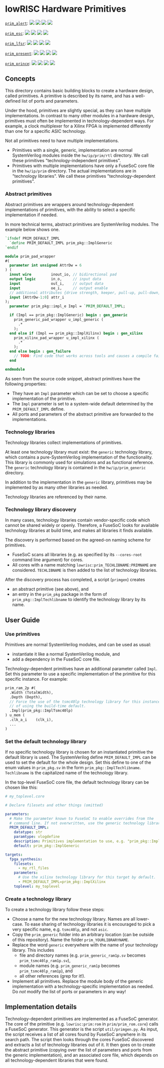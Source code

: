 # lowRISC Hardware Primitives

[`prim_alert`](https://reports.opentitan.org/hw/ip/prim/dv/prim_alert/latest/report.html):
![](https://dashboards.lowrisc.org/badges/dv/prim_alert/test.svg)
![](https://dashboards.lowrisc.org/badges/dv/prim_alert/passing.svg)
![](https://dashboards.lowrisc.org/badges/dv/prim_alert/functional.svg)
![](https://dashboards.lowrisc.org/badges/dv/prim_alert/code.svg)

[`prim_esc`](https://reports.opentitan.org/hw/ip/prim/dv/prim_esc/latest/report.html):
![](https://dashboards.lowrisc.org/badges/dv/prim_esc/test.svg)
![](https://dashboards.lowrisc.org/badges/dv/prim_esc/passing.svg)
![](https://dashboards.lowrisc.org/badges/dv/prim_esc/functional.svg)
![](https://dashboards.lowrisc.org/badges/dv/prim_esc/code.svg)

[`prim_lfsr`](https://reports.opentitan.org/hw/ip/prim/dv/prim_lfsr/latest/report.html):
![](https://dashboards.lowrisc.org/badges/dv/prim_lfsr/test.svg)
![](https://dashboards.lowrisc.org/badges/dv/prim_lfsr/passing.svg)
![](https://dashboards.lowrisc.org/badges/dv/prim_lfsr/functional.svg)
![](https://dashboards.lowrisc.org/badges/dv/prim_lfsr/code.svg)

[`prim_present`](https://reports.opentitan.org/hw/ip/prim/dv/prim_lfsr/latest/report.html):
![](https://dashboards.lowrisc.org/badges/dv/prim_present/test.svg)
![](https://dashboards.lowrisc.org/badges/dv/prim_present/passing.svg)
![](https://dashboards.lowrisc.org/badges/dv/prim_present/functional.svg)
![](https://dashboards.lowrisc.org/badges/dv/prim_present/code.svg)

[`prim_prince`](https://reports.opentitan.org/hw/ip/prim/dv/prim_lfsr/latest/report.html):
![](https://dashboards.lowrisc.org/badges/dv/prim_prince/test.svg)
![](https://dashboards.lowrisc.org/badges/dv/prim_prince/passing.svg)
![](https://dashboards.lowrisc.org/badges/dv/prim_prince/functional.svg)
![](https://dashboards.lowrisc.org/badges/dv/prim_prince/code.svg)

## Concepts

This directory contains basic building blocks to create a hardware design, called primitives.
A primitive is described by its name, and has a well-defined list of ports and parameters.

Under the hood, primitives are slightly special, as they can have multiple implementations.
In contrast to many other modules in a hardware design, primitives must often be implemented in technology-dependent ways.
For example, a clock multiplexer for a Xilinx FPGA is implemented differently than one for a specific ASIC technology.

Not all primitives need to have multiple implementations.

* Primitives with a single, generic, implementation are normal SystemVerilog modules inside the `hw/ip/prim/rtl` directory.
  We call these primitives "technology-independent primitives".
* Primitives with multiple implementations have only a FuseSoC core file in the `hw/ip/prim` directory.
  The actual implementations are in "technology libraries". We call these primitives "technology-dependent primitives".

### Abstract primitives

Abstract primitives are wrappers around technology-dependent implementations of primitives, with the ability to select a specific implementation if needed.

In more technical terms, abstract primitives are SystemVerilog modules.
The example below shows one.

```systemverilog
`ifndef PRIM_DEFAULT_IMPL
  `define PRIM_DEFAULT_IMPL prim_pkg::ImplGeneric
`endif

module prim_pad_wrapper
#(
  parameter int unsigned AttrDw = 6
) (
  inout wire         inout_io, // bidirectional pad
  output logic       in_o,     // input data
  input              out_i,    // output data
  input              oe_i,     // output enable
  // additional attributes {drive strength, keeper, pull-up, pull-down, open-drain, invert}
  input [AttrDw-1:0] attr_i
);
  parameter prim_pkg::impl_e Impl = `PRIM_DEFAULT_IMPL;

  if (Impl == prim_pkg::ImplGeneric) begin : gen_generic
    prim_generic_pad_wrapper u_impl_generic (
      .*
    );
  end else if (Impl == prim_pkg::ImplXilinx) begin : gen_xilinx
    prim_xilinx_pad_wrapper u_impl_xilinx (
      .*
    );
  end else begin : gen_failure
    // TODO: Find code that works across tools and causes a compile failure
  end

endmodule
```

As seen from the source code snippet, abstract primitives have the following properties:

- They have an `Impl` parameter which can be set to choose a specific implementation of the primitive.
- The `Impl` parameter is set to a system-wide default determined by the `PRIM_DEFAULT_IMPL` define.
- All ports and parameters of the abstract primitive are forwarded to the implementations.

### Technology libraries

Technology libraries collect implementations of primitives.

At least one technology library must exist: the `generic` technology library, which contains a pure-SystemVerilog implementation of the functionality.
This library is commonly used for simulations and as functional reference.
The `generic` technology library is contained in the `hw/ip/prim_generic` directory.

In addition to the implementation in the `generic` library, primitives may be implemented by as many other libraries as needed.

Technology libraries are referenced by their name.

### Technology library discovery

In many cases, technology libraries contain vendor-specific code which cannot be shared widely or openly.
Therefore, a FuseSoC looks for available technology libraries at build time, and makes all libraries it finds available.

The discovery is performed based on the agreed-on naming scheme for primitives.

- FuseSoC scans all libraries (e.g. as specified by its `--cores-root` command line argument) for cores.
- All cores with a name matching `lowrisc:prim_TECHLIBNAME:PRIMNAME` are considered.
  `TECHLIBNAME` is then added to the list of technology libraries.

After the discovery process has completed, a script (`primgen`) creates
- an abstract primitive (see above), and
- an entry in the `prim_pkg` package in the form of `prim_pkg::ImplTechlibname` to identify the technology library by its name.

## User Guide

### Use primitives

Primitives are normal SystemVerilog modules, and can be used as usual:
* instantiate it like a normal SystemVerilog module, and
* add a dependency in the FuseSoC core file.

Technology-dependent primitives have an additional parameter called `Impl`.
Set this parameter to use a specific implementation of the primitive for this specific instance.
For example:

```systemverilog
prim_ram_2p #(
  .Width (TotalWidth),
  .Depth (Depth),
  // Force the use of the tsmc40lp technology library for this instance, instead
  // of using the build-time default.
  .Impl(prim_pkg::ImplTsmc40lp)
) u_mem (
  .clk_a_i    (clk_i),
  ...
)
```


### Set the default technology library

If no specific technology library is chosen for an instantiated primitive the default library is used.
The SystemVerilog define `PRIM_DEFAULT_IMPL` can be used to set the default for the whole design.
Set this define to one of the enum values in `prim_pkg.sv` in the form `prim_pkg::ImplTechlibname`.
`Techlibname` is the capitalized name of the technology library.

In the top-level FuseSoC core file, the default technology library can be chosen like this:

```yaml
# my_toplevel.core

# Declare filesets and other things (omitted)

parameters:
  # Make the parameter known to FuseSoC to enable overrides from the
  # command line. If not overwritten, use the generic technology library.
  PRIM_DEFAULT_IMPL:
    datatype: str
    paramtype: vlogdefine
    description: Primitives implementation to use, e.g. "prim_pkg::ImplGeneric".
    default: prim_pkg::ImplGeneric

targets:
  fpga_synthesis:
    filesets:
      - my_rtl_files
    parameters:
      # Use the xilinx technology library for this target by default.
      - PRIM_DEFAULT_IMPL=prim_pkg::ImplXilinx
    toplevel: my_toplevel
```


### Create a technology library

To create a technology library follow these steps:

- Choose a name for the new technology library.
  Names are all lower-case.
  To ease sharing of technology libraries it is encouraged to pick a very specific name, e.g. `tsmc40lp`, and not `asic`.
- Copy the `prim_generic` folder into an arbitrary location (can be outside of this repository).
  Name the folder `prim_YOURLIBRARYNAME`.
- Replace the word `generic` everywhere with the name of your technology library.
  This includes
  - file and directory names (e.g. `prim_generic_ram1p.sv` becomes `prim_tsmc40lp_ram1p.sv`),
  - module names (e.g. `prim_generic_ram1p` becomes `prim_tsmc40lp_ram1p`), and
  - all other references (grep for it!).
- Implement all primitives. Replace the module body of the generic implementation with a technology-specific implementation as needed.
  Do *not* modify the list of ports or parameters in any way!

## Implementation details

Technology-dependent primitives are implemented as a FuseSoC generator.
The core of the primitive (e.g. `lowrisc:prim:rom` in `prim/prim_rom.core`) calls a FuseSoC generator.
This generator is the script `util/primgen.py`.
As input, the script receives a list of all cores found by FuseSoC anywhere in its search path.
The script then looks through the cores FuseSoC discovered and extracts a list of technology libraries out of it.
It then goes on to create the abstract primitive (copying over the list of parameters and ports from the generic implementation), and an associated core file, which depends on all technology-dependent libraries that were found.
